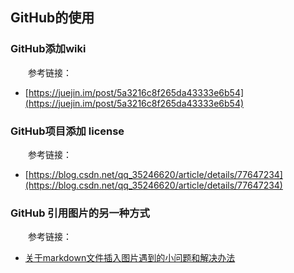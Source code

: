 ## GitHub的使用

### GitHub添加wiki

　　参考链接：

- [https://juejin.im/post/5a3216c8f265da43333e6b54](https://juejin.im/post/5a3216c8f265da43333e6b54)

### GitHub项目添加 license

　　参考链接：

- [https://blog.csdn.net/qq_35246620/article/details/77647234](https://blog.csdn.net/qq_35246620/article/details/77647234)

### GitHub 引用图片的另一种方式

　　参考链接：

- [关于markdown文件插入图片遇到的小问题和解决办法](https://www.cnblogs.com/cxint/p/7200164.html)
